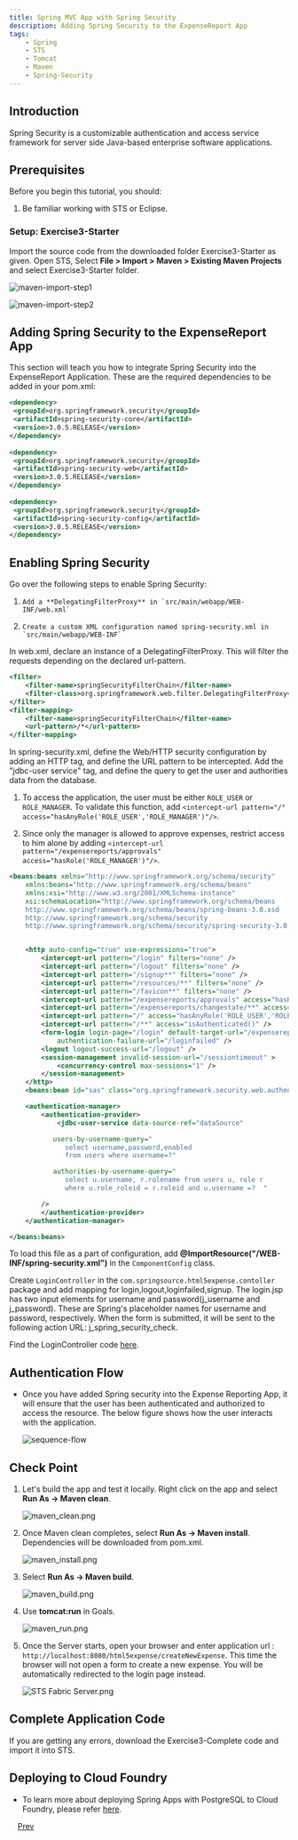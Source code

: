 ```yaml
---
title: Spring MVC App with Spring Security
description: Adding Spring Security to the ExpenseReport App
tags:
    - Spring
    - STS
    - Tomcat
    - Maven
    - Spring-Security
---
```


## Introduction
Spring Security is a customizable authentication and access service framework for server side Java-based enterprise software applications.

## Prerequisites
Before you begin this tutorial, you should:

1.  Be familiar working with STS or Eclipse.

### Setup: Exercise3-Starter
Import the source code from the downloaded folder Exercise3-Starter as given. Open STS, Select **File > Import > Maven > Existing Maven Projects** and select Exercise3-Starter folder.

  ![maven-import-step1](/images/spring_tutorial/import-maven-project-step1.png)

  ![maven-import-step2](/images/spring_tutorial/import-maven-project-step3.png)

## Adding Spring Security to the ExpenseReport App
This section will teach you how to integrate Spring Security into the ExpenseReport Application. These are the required dependencies to be added in your pom.xml:
```xml
<dependency>
 <groupId>org.springframework.security</groupId>
 <artifactId>spring-security-core</artifactId>
 <version>3.0.5.RELEASE</version>
</dependency>
 
<dependency>
 <groupId>org.springframework.security</groupId>
 <artifactId>spring-security-web</artifactId>
 <version>3.0.5.RELEASE</version>
</dependency>
  
<dependency>
 <groupId>org.springframework.security</groupId>
 <artifactId>spring-security-config</artifactId>
 <version>3.0.5.RELEASE</version>
</dependency>
```

## Enabling Spring Security
Go over the following steps to enable Spring Security:

1.     Add a **DelegatingFilterProxy** in `src/main/webapp/WEB-INF/web.xml`

2.     Create a custom XML configuration named spring-security.xml in `src/main/webapp/WEB-INF`

In web.xml, declare an instance of a DelegatingFilterProxy. This will filter the requests depending on the declared url-pattern.

```xml
<filter>
    <filter-name>springSecurityFilterChain</filter-name>
    <filter-class>org.springframework.web.filter.DelegatingFilterProxy</filter-class>
</filter>
<filter-mapping>
    <filter-name>springSecurityFilterChain</filter-name>
    <url-pattern>/*</url-pattern>
</filter-mapping>
```

In spring-security.xml, define the Web/HTTP security configuration by adding an HTTP tag, and define the URL pattern to be intercepted. Add the "jdbc-user service" tag, and define the query to get the user and authorities data from the database.

1.  To access the application, the user must be either `ROLE_USER` or `ROLE_MANAGER`. To validate this function, add `<intercept-url pattern="/" access="hasAnyRole('ROLE_USER','ROLE_MANAGER')"/>`.

2.  Since only the manager is allowed to approve expenses, restrict access to him alone by adding `<intercept-url pattern="/expensereports/approvals" access="hasRole('ROLE_MANAGER')"/>`.

```xml
<beans:beans xmlns="http://www.springframework.org/schema/security"
    xmlns:beans="http://www.springframework.org/schema/beans"
    xmlns:xsi="http://www.w3.org/2001/XMLSchema-instance"
    xsi:schemaLocation="http://www.springframework.org/schema/beans
    http://www.springframework.org/schema/beans/spring-beans-3.0.xsd
    http://www.springframework.org/schema/security
    http://www.springframework.org/schema/security/spring-security-3.0.3.xsd">


    <http auto-config="true" use-expressions="true">
        <intercept-url pattern="/login" filters="none" />
        <intercept-url pattern="/logout" filters="none" />
        <intercept-url pattern="/signup**" filters="none" />
        <intercept-url pattern="/resources/**" filters="none" />
        <intercept-url pattern="/favicon**" filters="none" />
        <intercept-url pattern="/expensereports/approvals" access="hasRole('ROLE_MANAGER')"/>
        <intercept-url pattern="/expensereports/changestate/**" access="hasRole('ROLE_MANAGER')"/>
        <intercept-url pattern="/" access="hasAnyRole('ROLE_USER','ROLE_MANAGER')"/>
        <intercept-url pattern="/**" access="isAuthenticated()" />
        <form-login login-page="/login" default-target-url="/expensereports"
            authentication-failure-url="/loginfailed" />
        <logout logout-success-url="/logout" />
        <session-management invalid-session-url="/sessiontimeout" >
            <concurrency-control max-sessions="1" />
        </session-management>
    </http>
    <beans:bean id="sas" class="org.springframework.security.web.authentication.session.SessionFixationProtectionStrategy" />

    <authentication-manager>
        <authentication-provider>
            <jdbc-user-service data-source-ref="dataSource"

           users-by-username-query="
              select username,password,enabled
              from users where username=?"

           authorities-by-username-query="
              select u.username, r.rolename from users u, role r
              where u.role_roleid = r.roleid and u.username =?  "

        />
        </authentication-provider>
    </authentication-manager>

</beans:beans>

```

To load this file as a part of configuration, add **@ImportResource("/WEB-INF/spring-security.xml")** in the `ComponentConfig` class.

Create `LoginController` in the `com.springsource.html5expense.contoller` package and add mapping for login,logout,loginfailed,signup. The login.jsp has two input elements for username and password(j_username and j_password). These are Spring's placeholder names for username and password, respectively.
When the form is submitted, it will be sent to the following action URL: j_spring_security_check.

Find the LoginController code [here](/frameworks/java/spring/tutorials/springmvc-jpa-postgres/code/logincontroller.html).

## Authentication Flow
* Once you have added Spring security into the Expense Reporting App, it will ensure that the user has been authenticated and authorized to access the resource. The below figure shows how the user interacts with the application.

    ![sequence-flow](/images/spring_tutorial/Spring-security-flow.png)

## Check Point
1. Let's build the app and test it locally. Right click on the app and select **Run As -> Maven clean**.

    ![maven_clean.png](/images/spring_tutorial/maven_clean.png)

2. Once Maven clean completes, select **Run As -> Maven install**. Dependencies will be downloaded from pom.xml.

    ![maven_install.png](/images/spring_tutorial/maven_install.png)

3. Select **Run As -> Maven build**.

    ![maven_build.png](/images/spring_tutorial/maven_build.png)

4. Use **tomcat:run** in Goals.

    ![maven_run.png](/images/spring_tutorial/maven_run.png)

5. Once the Server starts, open your browser and enter application url : `http://localhost:8080/html5expense/createNewExpense`. This time the browser will not open a form to create a new expense. You will be automatically redirected to the login page instead.

    ![STS Fabric Server.png](/images/spring_tutorial/localhost_login.png)

## Complete Application Code
If you are getting any errors, download the Exercise3-Complete code and import it into STS.

## Deploying to Cloud Foundry
* To learn more about deploying Spring Apps with PostgreSQL to Cloud Foundry, please refer [here](/frameworks/java/spring/tutorials/springmvc-jpa-postgres/springmvc-app-with-postgresql-deployment-to-cloudfoundry.html).
 
<a class="button-plain" style="padding: 3px 15px;" href="/frameworks/java/spring/tutorials/springmvc-jpa-postgres/spring-expensereport-app-tutorial.html">Prev</a>
